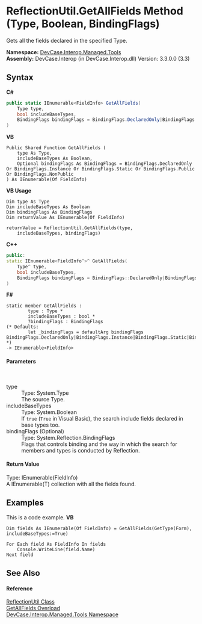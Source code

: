 # ReflectionUtil.GetAllFields Method (Type, Boolean, BindingFlags)
 

Gets all the fields declared in the specified Type.

**Namespace:**&nbsp;<a href="N_DevCase_Interop_Managed_Tools">DevCase.Interop.Managed.Tools</a><br />**Assembly:**&nbsp;DevCase.Interop (in DevCase.Interop.dll) Version: 3.3.0.0 (3.3)

## Syntax

**C#**<br />
``` C#
public static IEnumerable<FieldInfo> GetAllFields(
	Type type,
	bool includeBaseTypes,
	BindingFlags bindingFlags = BindingFlags.DeclaredOnly|BindingFlags.Instance|BindingFlags.Static|BindingFlags.Public|BindingFlags.NonPublic
)
```

**VB**<br />
``` VB
Public Shared Function GetAllFields ( 
	type As Type,
	includeBaseTypes As Boolean,
	Optional bindingFlags As BindingFlags = BindingFlags.DeclaredOnly Or BindingFlags.Instance Or BindingFlags.Static Or BindingFlags.Public Or BindingFlags.NonPublic
) As IEnumerable(Of FieldInfo)
```

**VB Usage**<br />
``` VB Usage
Dim type As Type
Dim includeBaseTypes As Boolean
Dim bindingFlags As BindingFlags
Dim returnValue As IEnumerable(Of FieldInfo)

returnValue = ReflectionUtil.GetAllFields(type, 
	includeBaseTypes, bindingFlags)
```

**C++**<br />
``` C++
public:
static IEnumerable<FieldInfo^>^ GetAllFields(
	Type^ type, 
	bool includeBaseTypes, 
	BindingFlags bindingFlags = BindingFlags::DeclaredOnly|BindingFlags::Instance|BindingFlags::Static|BindingFlags::Public|BindingFlags::NonPublic
)
```

**F#**<br />
``` F#
static member GetAllFields : 
        type : Type * 
        includeBaseTypes : bool * 
        ?bindingFlags : BindingFlags 
(* Defaults:
        let _bindingFlags = defaultArg bindingFlags BindingFlags.DeclaredOnly|BindingFlags.Instance|BindingFlags.Static|BindingFlags.Public|BindingFlags.NonPublic
*)
-> IEnumerable<FieldInfo> 

```


#### Parameters
&nbsp;<dl><dt>type</dt><dd>Type: System.Type<br />The source Type.</dd><dt>includeBaseTypes</dt><dd>Type: System.Boolean<br />If `true` (`True` in Visual Basic), the search include fields declared in base types too.</dd><dt>bindingFlags (Optional)</dt><dd>Type: System.Reflection.BindingFlags<br />Flags that controls binding and the way in which the search for members and types is conducted by Reflection.</dd></dl>

#### Return Value
Type: IEnumerable(FieldInfo)<br />A IEnumerable(T) collection with all the fields found.

## Examples
This is a code example. 
**VB**<br />
``` VB
Dim fields As IEnumerable(Of FieldInfo) = GetAllFields(GetType(Form), includeBaseTypes:=True)

For Each field As FieldInfo In fields
    Console.WriteLine(field.Name)
Next field
```


## See Also


#### Reference
<a href="T_DevCase_Interop_Managed_Tools_ReflectionUtil">ReflectionUtil Class</a><br /><a href="Overload_DevCase_Interop_Managed_Tools_ReflectionUtil_GetAllFields">GetAllFields Overload</a><br /><a href="N_DevCase_Interop_Managed_Tools">DevCase.Interop.Managed.Tools Namespace</a><br />
